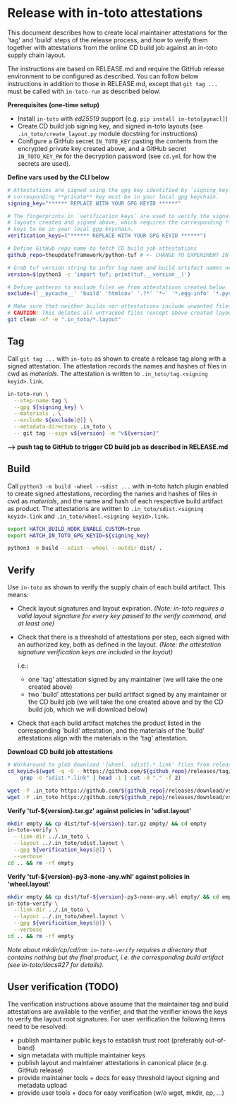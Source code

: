 # Release with in-toto attestations

This document describes how to create local maintainer attestations for the 'tag' and
'build' steps of the release process, and how to verify them together with attestations
from the online CD build job against an in-toto supply chain layout.

The instructions are based on RELEASE.md and require the GitHub release environment to
be configured as described. You can follow below instructions in addition to those in
RELEASE.md, except that `git tag ...` must be called with `in-toto-run` as described
below.

**Prerequisites (one-time setup)**
- Install `in-toto` with *ed25519* support (e.g. `pip install in-toto[pynacl]`)
- Create CD build job signing key, and signed in-toto layouts (see
  `.in_toto/create_layout.py` module docstring for instructions)
- Configure a GitHub secret `IN_TOTO_KEY` pasting the contents from the encrypted
  private key created above, and a GitHub secret `IN_TOTO_KEY_PW` for the decryption
  password (see `cd.yml` for how the secrets are used).

**Define vars used by the CLI below**

```bash
# Attestations are signed using the gpg key identified by `signing_key`, which means the
# corresponding **private** key must be in your local gpg keychain.
signing_key="****** REPLACE WITH YOUR GPG KEYID ******"

# The fingerprints in `verification_keys` are used to verify the signatures on the
# layouts created and signed above, which requires the corresponding **public**
# keys to be in your local gpg keychain.
verification_keys=("****** REPLACE WITH YOUR GPG KEYID ******")

# Define GitHub repo name to fetch CD build job attestations
github_repo=theupdateframework/python-tuf # <- CHANGE TO EXPERIMENT IN YOUR FORK!!

# Grab tuf version string to infer tag name and build artifact names needed below
version=$(python3 -c 'import tuf; print(tuf.__version__)')

# Define patterns to exclude files we from attestations created below
exclude=('__pycache__' 'build' 'htmlcov' '.?*' '*~' '*.egg-info' '*.pyc')

# Make sure that neither builds nor attestations include unwanted files
# CAUTION: This deletes all untracked files (except above created layouts)
git clean -xf -e ".in_toto/*.layout"
```

## Tag

Call `git tag ...` with `in-toto` as shown to create a release tag along with a signed
attestation. The attestation records the names and hashes of files in cwd as
*materials*. The attestation is written to `.in_toto/tag.<signing keyid>.link`.

```bash
in-toto-run \
  --step-name tag \
  --gpg ${signing_key} \
  --materials . \
  --exclude ${exclude[@]} \
  --metadata-directory .in_toto \
  -- git tag --sign v${version} -m "v${version}"
```

**--> push tag to GitHub to trigger CD build job as described in RELEASE.md**

## Build

Call `python3 -m build -wheel --sdist ...` with in-toto hatch plugin enabled to create
signed attestations, recording the names and hashes of files in cwd as *materials*, and
the name and hash of each respective build artifact as product. The attestations are
written to `.in_toto/sdist.<signing keyid>.link` and `.in_toto/wheel.<signing
keyid>.link`.

```bash
export HATCH_BUILD_HOOK_ENABLE_CUSTOM=true
export HATCH_IN_TOTO_GPG_KEYID=${signing_key}

python3 -m build --sdist --wheel --outdir dist/ .
```

## Verify

Use `in-toto` as shown to verify the supply chain of each build artifact. This means:
- Check layout signatures and layout expiration. *(Note: in-toto requires a valid layout
  signature for every key passed to the verify command, and at least one)*

- Check that there is a threshold of attestations per step, each signed with an
  authorized key, both as defined in the layout. *(Note: the attestation signature
  verification keys are included in the layout)*

  i.e.:
  - one 'tag' attestation signed by any maintainer (we will take the one created above)
  - two 'build' attestations per build artifact signed by any maintainer or the CD build
    job (we will take the one created above and by the CD build job, which we will
    download below)

- Check that each build artifact matches the product listed in the corresponding 'build'
  attestation, and the materials of the 'build' attestations align with the materials in
  the 'tag' attestation.


**Download CD build job attestations**
```bash
# Workaround to glob download '{wheel, sdist}.*.link' files from release page
cd_keyid=$(wget -q -O - https://github.com/${github_repo}/releases/tag/v${version} | \
    grep -o "sdist.*.link" | head -1 | cut -d "." -f 2)

wget -P .in_toto https://github.com/${github_repo}/releases/download/v${version}/sdist.${cd_keyid}.link
wget -P .in_toto https://github.com/${github_repo}/releases/download/v${version}/wheel.${cd_keyid}.link
```

**Verify 'tuf-${version}.tar.gz' against policies in 'sdist.layout'**
```bash
mkdir empty && cp dist/tuf-${version}.tar.gz empty/ && cd empty
in-toto-verify \
  --link-dir ../.in_toto \
  --layout ../.in_toto/sdist.layout \
  --gpg ${verification_keys[@]} \
  --verbose
cd .. && rm -rf empty
```

**Verify 'tuf-${version}-py3-none-any.whl' against policies in 'wheel.layout'**
```bash
mkdir empty && cp dist/tuf-${version}-py3-none-any.whl empty/ && cd empty
in-toto-verify \
  --link-dir ../.in_toto \
  --layout ../.in_toto/wheel.layout \
  --gpg ${verification_keys[@]} \
  --verbose
cd .. && rm -rf empty
```

*Note about mkdir/cp/cd/rm: `in-toto-verify` requires a directory that contains nothing
but the final product, i.e. the corresponding build artifact (see in-toto/docs#27 for
details).*

## User verification (TODO)

The verification instructions above assume that the maintainer tag and build
attestations are available to the verifier, and that the verifier knows the keys to
verify the layout root signatures. For user verification the following items need to be
resolved:

- publish maintainer public keys to establish trust root (preferably out-of-band)
- sign metadata with multiple maintainer keys
- publish layout and maintainer attestations in canonical place (e.g. GitHub release)
- provide maintainer tools + docs for easy threshold layout signing and metadata upload
- provide user tools + docs for easy verification (w/o wget, mkdir, cp, ...)
